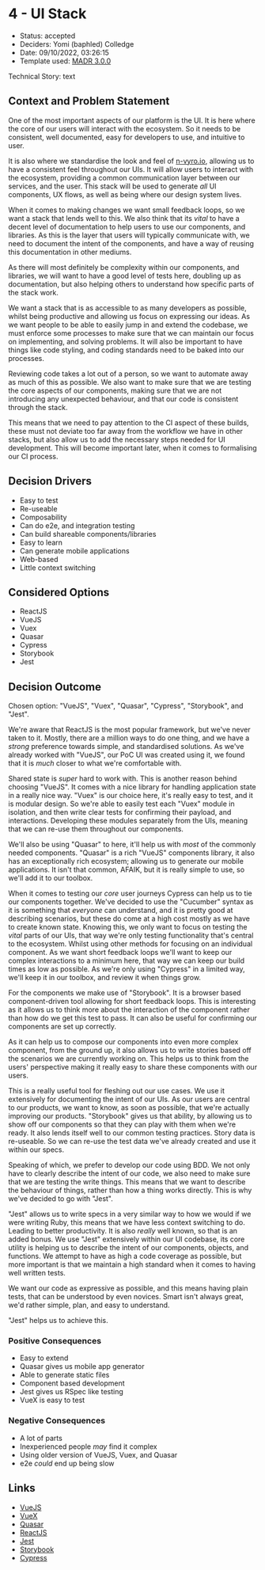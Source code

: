 # 4 - UI Stack

* Status: accepted <!-- optional -->
* Deciders: Yomi (baphled) Colledge <!-- optional -->
* Date: 09/10/2022, 03:26:15 <!-- optional -->
* Template used: [MADR 3.0.0](https://adr.github.io/madr/) <!-- optional -->

Technical Story: text <!-- optional -->

## Context and Problem Statement

One of the most important aspects of our platform is the UI. It is here where
the core of our users will interact with the ecosystem. So it needs to be
consistent, well documented, easy for developers to use, and intuitive to user.

It is also where we standardise the look and feel of
[n-vyro.io](https://n-vyro.io), allowing us to have a consistent feel
throughout our UIs. It will allow users to interact with the ecosystem,
providing a common communication layer between our services, and the user. This
stack will be used to generate _all_ UI components, UX flows, as well as being
where our design system lives.

When it comes to making changes we want small feedback loops, so we want a
stack that lends well to this. We also think that its _vital_ to have a decent
level of documentation to help users to use our components, and libraries. As
this is the layer that users will typically communicate with, we need to
document the intent of the components, and have a way of reusing this
documentation in other mediums.

As there will most definitely be complexity within our components, and
libraries, we will want to have a good level of tests here, doubling up as
documentation, but also helping others to understand how specific parts of the
stack work.

We want a stack that is as accessible to as many developers as possible, whilst
being productive and allowing us focus on expressing our ideas. As we want
people to be able to easily jump in and extend the codebase, we must enforce
some processes to make sure that we can maintain our focus on implementing, and
solving problems. It will also be important to have things like code styling,
and coding standards need to be baked into our processes.

Reviewing code takes a lot out of a person, so we want to automate away as much
of this as possible. We also want to make sure that we are testing the core
aspects of our components, making sure that we are not introducing any
unexpected behaviour, and that our code is consistent through the stack.

This means that we need to pay attention to the CI aspect of these builds,
these must not deviate too far away from the workflow we have in other stacks,
but also allow us to add the necessary steps needed for UI development. This
will become important later, when it comes to formalising our CI process.

## Decision Drivers <!-- optional -->

* Easy to test
* Re-useable
* Composability
* Can do e2e, and integration testing
* Can build shareable components/libraries
* Easy to learn
* Can generate mobile applications
* Web-based
* Little context switching

## Considered Options

* ReactJS
* VueJS
* Vuex
* Quasar
* Cypress
* Storybook
* Jest

## Decision Outcome

Chosen option: "VueJS", "Vuex", "Quasar", "Cypress", "Storybook", and "Jest".

We're aware that ReactJS is the most popular framework, but we've never taken
to it. Mostly, there are a million ways to do one thing, and we have a _strong_
preference towards simple, and standardised solutions. As we've already worked
with "VueJS", our PoC UI was created using it, we found that it is _much_ closer
to what we're comfortable with.

Shared state is _super_ hard to work with. This is another reason behind
choosing "VueJS". It comes with a nice library for handling application state
in a really nice way. "Vuex" is our choice here, it's really easy to test, and
it is modular design. So we're able to easily test each "Vuex" module in
isolation, and then write clear tests for confirming their payload, and
interactions. Developing these modules separately from the UIs, meaning that we
can re-use them throughout our components.

We'll also be using "Quasar" to here, it'll help us with _most_ of the commonly
needed components. "Quasar" is a rich "VueJS" components library, it also has
an exceptionally rich ecosystem; allowing us to generate our mobile
applications. It isn't that common, AFAIK, but it is really simple to use, so
we'll add it to our toolbox.

When it comes to testing our _core_ user journeys Cypress can help us to tie
our components together. We've decided to use the "Cucumber" syntax as it is
something that _everyone_ can understand, and it is pretty good at describing
scenarios, but these do come at a high cost mostly as we have to create known
state. Knowing this, we only want to focus on testing the _vital_ parts of our
UIs, that way we're only testing functionality that's central to the ecosystem.
Whilst using other methods for focusing on an individual component. As we want
short feedback loops we'll want to keep our complex interactions to a minimum
here, that way we can keep our build times as low as possible. As we're only
using "Cypress" in a limited way, we'll keep it in our toolbox, and review it
when things grow.

For the components we make use of "Storybook". It is a browser based
component-driven tool allowing for short feedback loops. This is interesting as
it allows us to think more about the interaction of the component rather than
how do we get this test to pass. It can also be useful for confirming our
components are set up correctly.

As it can help us to compose our components into even more complex component,
from the ground up, it also allows us to write stories based off the scenarios
we are currently working on. This helps us to think from the users' perspective
making it really easy to share these components with our users.

This is a really useful tool for fleshing out our use cases. We use it
extensively for documenting the intent of our UIs. As our users are central to
our products, we want to know, as soon as possible, that we're actually
improving our products. "Storybook" gives us that ability, by allowing us to
show off our components so that they can play with them when we're ready. It
also lends itself well to our common testing practices. Story data is
re-useable. So we can re-use the test data we've already created and use it
within our specs.

Speaking of which, we prefer to develop our code using BDD. We not only have to
clearly describe the intent of our code, we also need to make sure that we are
testing the write things. This means that we want to describe the behaviour of
things, rather than how a thing works directly. This is why we've decided to go
with "Jest".

"Jest" allows us to write specs in a very similar way to how we would if we
were writing Ruby, this means that we have less context switching to do.
Leading to better productivity. It is also _really_ well known, so that is an
added bonus. We use "Jest" extensively within our UI codebase, its core utility
is helping us to describe the intent of our components, objects, and functions.
We attempt to have as high a code coverage as possible, but more important is
that we maintain a high standard when it comes to having well written tests.

We want our code as expressive as possible, and this means having plain tests,
that can be understood by even novices. Smart isn't always great, we'd rather
simple, plan, and easy to understand.

"Jest" helps us to achieve this.

### Positive Consequences <!-- optional -->

* Easy to extend
* Quasar gives us mobile app generator
* Able to generate static files
* Component based development
* Jest gives us RSpec like testing
* VueX is easy to test

### Negative Consequences <!-- optional -->

* A lot of parts
* Inexperienced people _may_ find it complex
* Using older version of VueJS, Vuex, and Quasar
* e2e _could_ end up being slow

## Links <!-- optional -->

* [VueJS](https://v2.vuejs.org)
* [VueX](https://v3.vuex.vuejs.org)
* [Quasar](https://v1.quasar.dev/)
* [ReactJS](https://reactJS.org)
* [Jest](https://jestjs.io)
* [Storybook](https://storybook.js.org)
* [Cypress](https://cypress.io)

<!-- markdownlint-disable-file MD013 -->